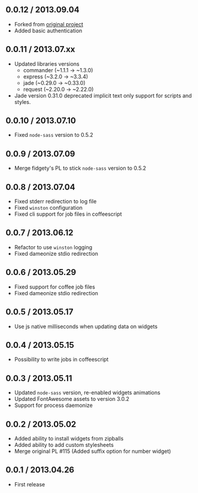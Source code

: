 0.0.12 / 2013.09.04
-------------------

* Forked from [original project](https://github.com/fabiocaseri/dashing-js)
* Added basic authentication


0.0.11 / 2013.07.xx
-------------------

* Updated libraries versions
  - commander (~1.1.1 -> ~1.3.0)
  - express (~3.2.0 -> ~3.3.4)
  - jade (~0.29.0 -> ~0.33.0)
  - request (~2.20.0 -> ~2.22.0)
* Jade version 0.31.0 deprecated implicit text only support for scripts and styles.


0.0.10 / 2013.07.10
-------------------

* Fixed `node-sass` version to 0.5.2


0.0.9 / 2013.07.09
------------------

* Merge fidgety's PL to stick `node-sass` version to 0.5.2


0.0.8 / 2013.07.04
------------------

* Fixed stderr redirection to log file
* Fixed `winston` configuration
* Fixed cli support for job files in coffeescript


0.0.7 / 2013.06.12
------------------

* Refactor to use `winston` logging
* Fixed dameonize stdio redirection


0.0.6 / 2013.05.29
------------------

* Fixed support for coffee job files
* Fixed dameonize stdio redirection


0.0.5 / 2013.05.17
------------------

* Use js native milliseconds when updating data on widgets


0.0.4 / 2013.05.15
------------------

* Possibility to write jobs in coffeescript


0.0.3 / 2013.05.11
------------------

* Updated `node-sass` version, re-enabled widgets animations
* Updated FontAwesome assets to version 3.0.2
* Support for process daemonize


0.0.2 / 2013.05.02
------------------

* Added ability to install widgets from zipballs
* Added ability to add custom stylesheets
* Merge original PL #115 (Added suffix option for number widget)


0.0.1 / 2013.04.26
------------------
* First release
